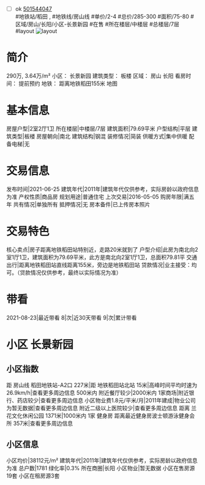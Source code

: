 - [ ] ok [501544047](https://bj.5i5j.com/ershoufang/501544047.html)  
 #地铁站/稻田 ,  #地铁线/房山线
#单价/2-4 #总价/285-300 #面积/75-80   #区域/房山/长阳/小区-长景新园 #在售 #所在楼层/中楼层 #总楼层/7层 #layout 
![layout](http://image2a.5i5j.com/scm/HOUSE_CUSTOMER/434e2cca562a4935aaee098b70486ee7.jpg_P5.jpg) 
# 简介 
 290万,  3.64万/m² 
小区： 长景新园
建筑类型： 板楼
区域： 房山 长阳
看房时间： 提前预约
地铁： 距离地铁稻田155米 地图
# 基本信息 
 房屋户型|2室2厅1卫
所在楼层|中楼层/7层
建筑面积|79.69平米
户型结构|平层
建筑类型|板楼
房屋朝向|南北
建筑结构|钢混
装修情况|简装
供暖方式|集中供暖
配备电梯|无
# 交易信息 
 发布时间|2021-06-25
建筑年代|2011年|建筑年代仅供参考，实际房龄以政府信息为准
产权性质|商品房
规划用途|普通住宅
上次交易|2016-05-05
购房年限|满五年
共有情况|单独所有
抵押情况|无
房本备件|已上传房本照片
# 交易特色 
 核心卖点|房子距离地铁稻田站特别近，走路20米就到了
户型介绍|此房为南北向2室1厅1卫，建筑面积为79.69平米，此方是南北向2室1厅1卫，总面积79.81平
交通出行|距离地铁稻田站直线距离155米，旁边是地铁稻田站
贷款情况|业主接受：均可。（贷款情况仅供参考，最终以实际情况为准）
# 带看 
 2021-08-23|最近带看	 8|次|近30天带看	 9|次|累计带看
# 小区 长景新园
## 小区指数 
 距 房山线 稻田地铁站-A2口 227米|距 地铁稻田站北站 15米|高峰时间平均时速为26.9km/h|查看更多周边信息
500米内 附近餐厅较少|2000米内 1家商场|附近银行、药店较少|查看更多周边信息
小区物业费1.8元/平米/月|2011年建成|物业公司为暂无数据|查看更多周边信息
附近二级以上医院较少|查看更多周边信息
距离 兰花文化休闲公园 1371米|1000米内 1家 健身房
距离最近健身房波士顿游泳健身会所 357米|查看更多周边信息
## 小区信息 
 小区均价|38112元/m²
建筑年代|2011年|建筑年代仅供参考，实际房龄以政府信息为准
总户数|1781
绿化率|0.3%
所在商圈|长阳
小区物业|暂无数据
小区在售房源19套
小区在租房源3套
